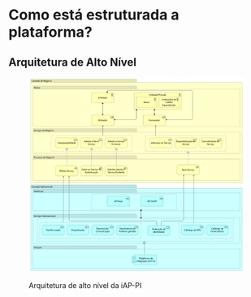 # Como está estruturada a plataforma?

## Arquitetura de Alto Nível

<figure><img src="../../.gitbook/assets/iap-pi.png" alt=""><figcaption><p>Arquitetura de alto nível da iAP-PI</p></figcaption></figure>

